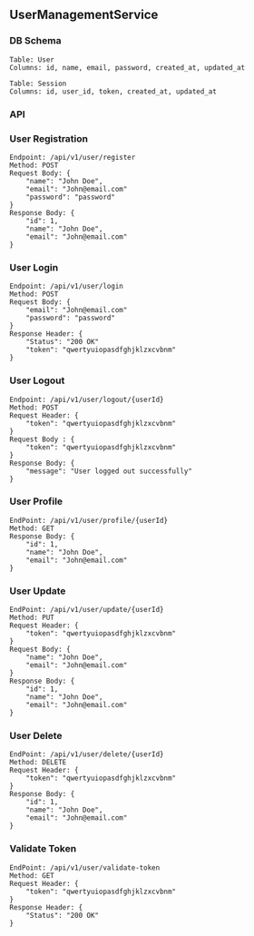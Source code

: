 UserManagementService
---------------------

### DB Schema
    Table: User
    Columns: id, name, email, password, created_at, updated_at

    Table: Session
    Columns: id, user_id, token, created_at, updated_at

### API

### User Registration
    Endpoint: /api/v1/user/register
    Method: POST
    Request Body: {
        "name": "John Doe",
        "email": "John@email.com"
        "password": "password"
    }
    Response Body: {
        "id": 1,
        "name": "John Doe",
        "email": "John@email.com"
    }

### User Login
    Endpoint: /api/v1/user/login
    Method: POST
    Request Body: {
        "email": "John@email.com"
        "password": "password"
    }
    Response Header: {
        "Status": "200 OK"
        "token": "qwertyuiopasdfghjklzxcvbnm"
    }

### User Logout
    Endpoint: /api/v1/user/logout/{userId}
    Method: POST
    Request Header: {
        "token": "qwertyuiopasdfghjklzxcvbnm"
    }
    Request Body : {
        "token": "qwertyuiopasdfghjklzxcvbnm"
    }
    Response Body: {
        "message": "User logged out successfully"
    }

### User Profile
    EndPoint: /api/v1/user/profile/{userId}
    Method: GET
    Response Body: {
        "id": 1,
        "name": "John Doe",
        "email": "John@email.com"
    }

### User Update
    EndPoint: /api/v1/user/update/{userId}
    Method: PUT
    Request Header: {
        "token": "qwertyuiopasdfghjklzxcvbnm"
    }
    Request Body: {
        "name": "John Doe",
        "email": "John@email.com"
    }
    Response Body: {
        "id": 1,
        "name": "John Doe",
        "email": "John@email.com"
    }

### User Delete
    EndPoint: /api/v1/user/delete/{userId}
    Method: DELETE
    Request Header: {
        "token": "qwertyuiopasdfghjklzxcvbnm"
    }
    Response Body: {
        "id": 1,
        "name": "John Doe",
        "email": "John@email.com"
    }

### Validate Token
    EndPoint: /api/v1/user/validate-token
    Method: GET
    Request Header: {
        "token": "qwertyuiopasdfghjklzxcvbnm"
    }
    Response Header: {
        "Status": "200 OK"
    }
    

    

